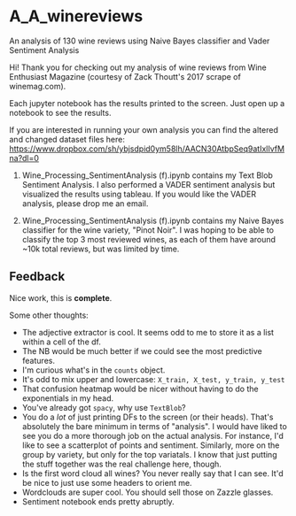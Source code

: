 # A_A_winereviews
An analysis of 130 wine reviews using Naive Bayes classifier and Vader Sentiment Analysis

Hi! Thank you for checking out my analysis of wine reviews from Wine Enthusiast Magazine (courtesy of Zack Thoutt's 2017 scrape of winemag.com).

Each jupyter notebook has the results printed to the screen. Just open up a notebook to see the results.

If you are interested in running your own analysis you can find the altered and changed dataset files here: https://www.dropbox.com/sh/ybjsdpid0ym58lh/AACN30AtbpSeq9atIxlIvfMna?dl=0

1) Wine_Processing_SentimentAnalysis (f).ipynb contains my Text Blob Sentiment Analysis. I also performed a VADER sentiment analysis but visualized the results using tableau. If you would like the VADER analysis, please drop me an email.

2) Wine_Processing_SentimentAnalysis (f).ipynb contains my Naive Bayes classifier for the wine variety, "Pinot Noir". I was hoping to be able to classify the top 3 most reviewed wines, as each of them have around ~10k total reviews, but was limited by time.

## Feedback

Nice work, this is **complete**. 

Some other thoughts: 

* The adjective extractor is cool. It seems odd to me to store it as a list within a cell of the df. 
* The NB would be much better if we could see the most predictive features. 
* I'm curious what's in the `counts` object.
* It's odd to mix upper and lowercase: `X_train, X_test, y_train, y_test`
* That confusion heatmap would be nicer without having to do the exponentials in my head.
* You've already got `spacy`, why use `TextBlob`?
* You do a _lot_ of just printing DFs to the screen (or their heads). That's absolutely the
  bare minimum in terms of "analysis". I would have liked to see you do a more thorough job
  on the actual analysis. For instance, I'd like to see a scatterplot of points and sentiment. Similarly,
  more on the group by variety, but only for the top variatals. I know that just putting the 
  stuff together was the real challenge here, though. 
* Is the first word cloud all wines? You never really say that I can see. It'd be nice to just use some 
  headers to orient me.
* Wordclouds are super cool. You should sell those on Zazzle glasses. 
* Sentiment notebook ends pretty abruptly. 
